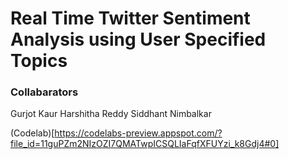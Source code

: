 # Real Time Twitter Sentiment Analysis using User Specified Topics
### Collabarators 
Gurjot Kaur
Harshitha Reddy
Siddhant Nimbalkar



(Codelab)[https://codelabs-preview.appspot.com/?file_id=11guPZm2NIzOZI7QMATwpICSQLIaFqfXFUYzi_k8Gdj4#0]
